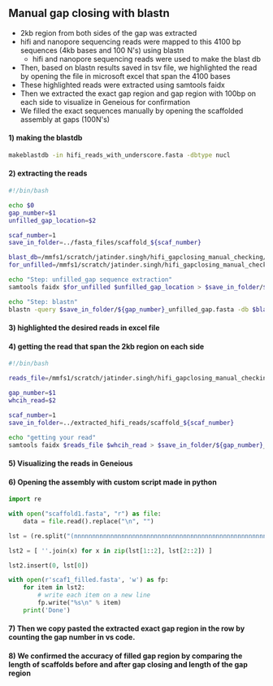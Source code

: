 ## Manual gap closing with blastn
- 2kb region from both sides of the gap was extracted
- hifi and nanopore sequencing reads were mapped to this 4100 bp sequences (4kb bases and 100 N's) using blastn
	- hifi and nanopore sequencing reads were used to make the blast db
- Then, based on blastn results saved in tsv file, we highlighted the read by opening the file in microsoft excel that span the 4100 bases 
- These highlighted reads were extracted using samtools faidx
- Then we extracted the exact gap region and gap region with 100bp on each side to visualize in Geneious for confirmation
- We filled the exact sequences manually by opening the scaffolded assembly at gaps (100N's)

#### 1) making the blastdb
```bash
makeblastdb -in hifi_reads_with_underscore.fasta -dbtype nucl
```
#### 2) extracting the reads
```bash
#!/bin/bash

echo $0
gap_number=$1
unfilled_gap_location=$2

scaf_number=1
save_in_folder=../fasta_files/scaffold_${scaf_number}

blast_db=/mmfs1/scratch/jatinder.singh/hifi_gapclosing_manual_checking/hifi_underscore_blast_db/hifi_reads_with_underscore.fasta
for_unfilled=/mmfs1/scratch/jatinder.singh/hifi_gapclosing_manual_checking/aumb_7scaffold.fasta

echo "Step: unfilled_gap sequence extraction"
samtools faidx $for_unfilled $unfilled_gap_location > $save_in_folder/${gap_number}_unfilled_gap.fasta

echo "Step: blastn"
blastn -query $save_in_folder/${gap_number}_unfilled_gap.fasta -db $blast_db -out ../tsv_files/scaffold_${scaf_number}/${gap_number}_unfilled_gap.tsv -outfmt 6 -max_hsps 2
```
#### 3) highlighted the desired reads in excel file
#### 4) getting the read that span the 2kb region on each side
```bash
#!/bin/bash

reads_file=/mmfs1/scratch/jatinder.singh/hifi_gapclosing_manual_checking/hifi_underscore_blast_db/hifi_reads_with_underscore.fasta

gap_number=$1
whcih_read=$2

scaf_number=1
save_in_folder=../extracted_hifi_reads/scaffold_${scaf_number}

echo "getting your read"
samtools faidx $reads_file $whcih_read > $save_in_folder/${gap_number}_gap_read_${whcih_read}.fasta
```
#### 5) Visualizing the reads in Geneious
#### 6) Opening the assembly with custom script made in python
```python
import re

with open("scaffold1.fasta", "r") as file:
    data = file.read().replace("\n", "")

lst = (re.split("(nnnnnnnnnnnnnnnnnnnnnnnnnnnnnnnnnnnnnnnnnnnnnnnnnnnnnnnnnnnnnnnnnnnnnnnnnnnnnnnnnnnnnnnnnnnnnnnnnnnn)", data))

lst2 = [ ''.join(x) for x in zip(lst[1::2], lst[2::2]) ]

lst2.insert(0, lst[0])

with open(r'scaf1_filled.fasta', 'w') as fp:
    for item in lst2:
        # write each item on a new line
        fp.write("%s\n" % item)
    print('Done')
```
#### 7) Then we copy pasted the extracted exact gap region in the row by counting the gap number in vs code.
#### 8) We confirmed the accuracy of filled gap region by comparing the length of scaffolds before and after gap closing and length of the gap region
